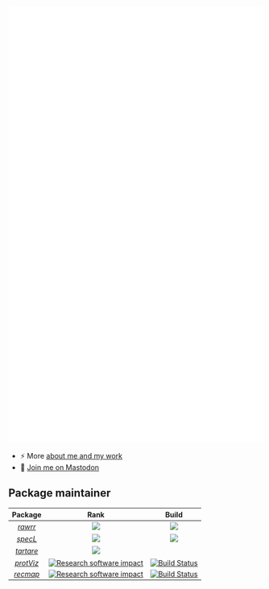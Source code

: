 ![Metrics](https://github.com/cpanse/cpanse/raw/main/github-metrics.svg)
- ⚡ More [about me and my work](https://fgcz.ch/the-center/people/panse.html)
- 🐘️ <a rel="me" href="https://fosstodon.org/@hb9feb">Join me on Mastodon</a>


## Package maintainer

| Package | Rank | Build |
|:----------------:|:----------------:|:----------------:|
| [_rawrr_](https://github.com/fgcz/rawrr) | [![](https://www.bioconductor.org/shields/downloads/release/rawrr.svg)](https://bioconductor.org/packages/stats/bioc/rawrr/) |[![](http://bioconductor.org/shields/build/release/bioc/rawrr.svg)](http://bioconductor.org/checkResults/release/bioc-LATEST/rawrr) |
| [_specL_](https://github.com/fgcz/specL) | [![](https://www.bioconductor.org/shields/downloads/release/specL.svg)](https://bioconductor.org/packages/stats/bioc/specL/) |[![](http://bioconductor.org/shields/build/release/bioc/specL.svg)](http://bioconductor.org/checkResults/release/bioc-LATEST/specL) |
| [_tartare_](https://bioconductor.org/packages/tartare/) | [![](https://www.bioconductor.org/shields/downloads/release/tartare.svg)](https://bioconductor.org/packages/stats/bioc/tartare/) | |
| [_protViz_](https://github.com/cpanse/protViz) | [![Research software impact](http://depsy.org/api/package/cran/protViz/badge.svg)](http://depsy.org/package/r/protViz) |[![Build Status](https://travis-ci.org/cpanse/protViz.svg)](https://travis-ci.org/cpanse/protViz)|
| [_recmap_](https://github.com/cpanse/recmap) | [![Research software impact](http://depsy.org/api/package/cran/recmap/badge.svg)](http://depsy.org/package/r/recmap) |[![Build Status](https://travis-ci.org/cpanse/recmap.svg)](https://travis-ci.org/cpanse/recmap)|






